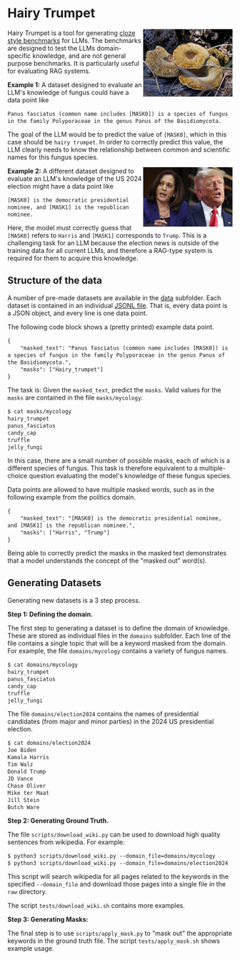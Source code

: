 # Hairy Trumpet

<img align=right width=200px src=img/hairy-trumpet.jpg />

Hairy Trumpet is a tool for generating [cloze style benchmarks](https://en.wikipedia.org/wiki/Cloze_test) for LLMs.
The benchmarks are designed to test the LLMs domain-specific knowledge, and are not general purpose benchmarks.
It is particularly useful for evaluating RAG systems.
<!--
The tool was originally designed for generating datasets related to the US 2024 presidential election cycle,
but can be used to generate benchmarks for arbitrary domains.
-->

**Example 1:**
A dataset designed to evaluate an LLM's knowledge of fungus could have a data point like
<!--
The fungus species panus fasciatus has common name [MASK0].
-->
```
Panus fasciatus (common name includes [MASK0]) is a species of fungus in the family Polyporaceae in the genus Panus of the Basidiomycota.
```
The goal of the LLM would be to predict the value of `[MASK0]`,
which in this case should be `hairy trumpet`.
In order to correctly predict this value,
the LLM clearly needs to know the relationship between common and scientific names for this fungus species.

<img align=right width=200px src=img/harris-trump.jpg />

**Example 2:**
A different dataset designed to evaluate an LLM's knowledge of the US 2024 election might have a data point like
```
[MASK0] is the democratic presidential nominee, and [MASK1] is the republican nominee.
```
Here, the model must correctly guess that `[MASK0]` refers to `Harris` and `[MASK1]` corresponds to `Trump`.
This is a challenging task for an LLM because the election news is outside of the training data for all current LLMs,
and therefore a RAG-type system is required for them to acquire this knowledge.


## Structure of the data

A number of pre-made datasets are available in the [data](/data) subfolder.
Each dataset is contained in an individual [JSONL file](https://jsonlines.org/).
That is, every data point is a JSON object,
and every line is one data point.

The following code block shows a (pretty printed) example data point.
```
{
    "masked_text": "Panus fasciatus (common name includes [MASK0]) is a species of fungus in the family Polyporaceae in the genus Panus of the Basidiomycota.",
    "masks": ["Hairy_trumpet"]
}
```
The task is:
Given the `masked_text`,
predict the `masks`.
Valid values for the `masks` are contained in the file `masks/mycology`:
```
$ cat masks/mycology
hairy_trumpet
panus_fasciatus
candy_cap
truffle
jelly_fungi
```
In this case, there are a small number of possible masks,
each of which is a different species of fungus.
This task is therefore equivalent to a multiple-choice question evaluating the model's knowledge of these fungus species.

Data points are allowed to have multiple masked words,
such as in the following example from the politics domain.
```
{
    "masked_text": "[MASK0] is the democratic presidential nominee, and [MASK1] is the republican nominee.",
    "masks": ["Harris", "Trump"]
}
```
Being able to correctly predict the masks in the masked text demonstrates that a model understands the concept of the "masked out" word(s).
## Generating Datasets

Generating new datasets is a 3 step process.

**Step 1: Defining the domain.**

The first step to generating a dataset is to define the domain of knowledge.
These are stored as individual files in the `domains` subfolder.
Each line of the file contains a single topic that will be a keyword masked from the domain.
For example, the file `domains/mycology` contains a variety of fungus names.
```
$ cat domains/mycology
hairy_trumpet
panus_fasciatus
candy_cap
truffle
jelly_fungi
```
The file `domains/election2024` contains the names of presidential candidates (from major and minor parties) in the 2024 US presidential election.
```
$ cat domains/election2024
Joe Biden
Kamala Harris
Tim Walz
Donald Trump
JD Vance
Chase Oliver
Mike ter Maat
Jill Stein
Butch Ware
```

**Step 2: Generating Ground Truth.**

The file `scripts/download_wiki.py` can be used to download high quality sentences from wikipedia.
For example:
```
$ python3 scripts/download_wiki.py --domain_file=domains/mycology
$ python3 scripts/download_wiki.py --domain_file=domains/election2024
```
This script will search wikipedia for all pages related to the keywords in the specified `--domain_file` and download those pages into a single file in the `raw` directory.

The script `tests/download_wiki.sh` contains more examples.

**Step 3: Generating Masks:**

The final step is to use `scripts/apply_mask.py` to "mask out" the appropriate keywords in the ground truth file.
The script `tests/apply_mask.sh` shows example usage.


<!--
## Generating new datasets

To generate a new dataset

The [Hairy Trumpet](https://en.wikipedia.org/wiki/Panus_fasciatus) is a type of fungus.
It is also the name of this tool for creating datasets about the Harris/Trump 2024 election.
-->
